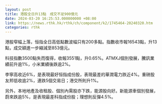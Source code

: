 ```yaml
---
layout: post
title: 港股全日升13點　成交不足900億元
date: 2024-03-20 16:25:53.000000000 +08:00
link: https://news.rthk.hk/rthk/ch/component/k2/1745464-20240320.htm
categories: rthk
---
```


港股窄幅上落，恒指全日高低點數波幅只有200多點。指數收市報16543點，升13點，成交額進一步縮減至853億元。

科技指數3500點失而復得，收報3551點，升0.65%。ATMXJ個別發展，騰訊業績前升逾1%，小米業績後跌逾2%。

李寧高收近6%，是表現最好恒指成份股，表現最差的華潤電力跌近4%。重磅股友邦低收逾2%，連跌5個交易日；港交所則升1%。

另外，本地地產及收租股、個別內需股亦下跌，能源股向好。新能源車個別發展，蔚來跌逾5%，是表現最差科指成份股；理想則反彈4.5%。
